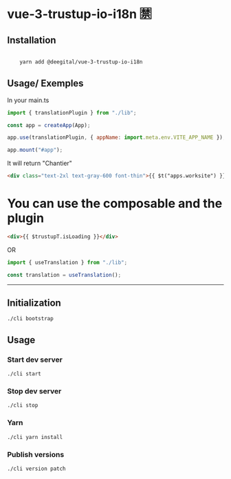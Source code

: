 # vue-3-trustup-io-i18n 🈲

## Installation

```bash

    yarn add @deegital/vue-3-trustup-io-i18n

```

## Usage/ Exemples

In your main.ts

```javascript
import { translationPlugin } from "./lib";

const app = createApp(App);

app.use(translationPlugin, { appName: import.meta.env.VITE_APP_NAME });

app.mount("#app");
```

It will return "Chantier"

```html
<div class="text-2xl text-gray-600 font-thin">{{ $t("apps.worksite") }}</div>
```

# You can use the composable and the plugin

```html
<div>{{ $trustupT.isLoading }}</div>
```

OR

```javascript
import { useTranslation } from "./lib";

const translation = useTranslation();
```

---

## Initialization

```shell
./cli bootstrap
```

## Usage

### Start dev server

```shell
./cli start
```

### Stop dev server

```shell
./cli stop
```

### Yarn

```shell
./cli yarn install
```

### Publish versions

```shell
./cli version patch
```
